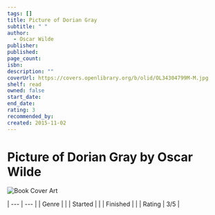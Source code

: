 ```yaml
---
tags: []
title: Picture of Dorian Gray
subtitle: " "
author:
  - Oscar Wilde
publisher: 
published: 
page_count: 
isbn: 
description: ""
coverUrl: https://covers.openlibrary.org/b/olid/OL34304799M-M.jpg
shelf: read
owned: false
start_date: 
end_date: 
rating: 3
recommended_by: 
created: 2015-11-02
---
```


# Picture of Dorian Gray by Oscar Wilde

![Book Cover Art](https://covers.openlibrary.org/b/olid/OL34304799M-M.jpg)


| --- | --- |
| Genre |  |
| Started |  |
| Finished |  |
| Rating | 3/5 |

